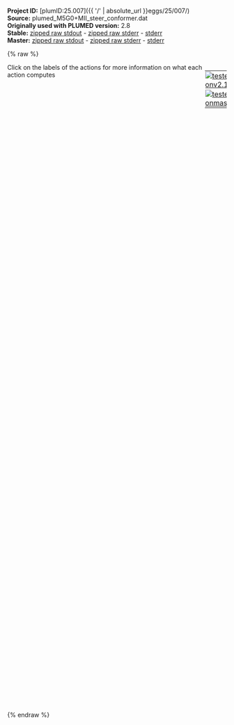 **Project ID:** [plumID:25.007]({{ '/' | absolute_url }}eggs/25/007/)  
**Source:** plumed_M5G0+MII_steer_conformer.dat  
**Originally used with PLUMED version:** 2.8  
**Stable:** [zipped raw stdout](plumed_M5G0+MII_steer_conformer.dat.plumed.stdout.txt.zip) - [zipped raw stderr](plumed_M5G0+MII_steer_conformer.dat.plumed.stderr.txt.zip) - [stderr](plumed_M5G0+MII_steer_conformer.dat.plumed.stderr)  
**Master:** [zipped raw stdout](plumed_M5G0+MII_steer_conformer.dat.plumed_master.stdout.txt.zip) - [zipped raw stderr](plumed_M5G0+MII_steer_conformer.dat.plumed_master.stderr.txt.zip) - [stderr](plumed_M5G0+MII_steer_conformer.dat.plumed_master.stderr)  

{% raw %}
<div style="width: 100%; float:left">
<div style="width: 90%; float:left" id="value_details_data/plumed_M5G0+MII_steer_conformer.dat"> Click on the labels of the actions for more information on what each action computes </div>
<div style="width: 10%; float:left"><table><tr><td style="padding:1px"><a href="plumed_M5G0+MII_steer_conformer.dat.plumed.stderr"><img src="https://img.shields.io/badge/v2.10-passing-green.svg" alt="tested onv2.10" /></a></td></tr><tr><td style="padding:1px"><a href="plumed_M5G0+MII_steer_conformer.dat.plumed_master.stderr"><img src="https://img.shields.io/badge/master-passing-green.svg" alt="tested onmaster" /></a></td></tr></table></div></div>
<pre style="width=97%;">
<span style="color:blue" class="comment">#</span>
<b name="data/plumed_M5G0+MII_steer_conformer.datphi1_2" onclick='showPath("data/plumed_M5G0+MII_steer_conformer.dat","data/plumed_M5G0+MII_steer_conformer.datphi1_2","data/plumed_M5G0+MII_steer_conformer.datphi1_2","black")'>phi1_2</b><span style="display:none;" id="data/plumed_M5G0+MII_steer_conformer.datphi1_2">The TORSION action with label <b>phi1_2</b> calculates the following quantities:<table  align="center" frame="void" width="95%" cellpadding="5%"><tr><td width="5%"><b> Quantity </b>  </td><td width="5%"><b> Type </b>  </td><td><b> Description </b> </td></tr><tr><td width="5%">phi1_2</td><td width="5%"><font color="black">scalar</font></td><td>the TORSION involving these atoms</td></tr></table></span>: <span class="plumedtooltip" style="color:green">TORSION<span class="right">Calculate a torsional angle. <a href="https://www.plumed.org/doc-master/user-doc/html/_t_o_r_s_i_o_n.html" style="color:green">More details</a><i></i></span></span> <span class="plumedtooltip">ATOMS<span class="right">the four atoms involved in the torsional angle<i></i></span></span>=16217,16215,16214,16204
<b name="data/plumed_M5G0+MII_steer_conformer.datpsi1_2" onclick='showPath("data/plumed_M5G0+MII_steer_conformer.dat","data/plumed_M5G0+MII_steer_conformer.datpsi1_2","data/plumed_M5G0+MII_steer_conformer.datpsi1_2","black")'>psi1_2</b><span style="display:none;" id="data/plumed_M5G0+MII_steer_conformer.datpsi1_2">The TORSION action with label <b>psi1_2</b> calculates the following quantities:<table  align="center" frame="void" width="95%" cellpadding="5%"><tr><td width="5%"><b> Quantity </b>  </td><td width="5%"><b> Type </b>  </td><td><b> Description </b> </td></tr><tr><td width="5%">psi1_2</td><td width="5%"><font color="black">scalar</font></td><td>the TORSION involving these atoms</td></tr></table></span>: <span class="plumedtooltip" style="color:green">TORSION<span class="right">Calculate a torsional angle. <a href="https://www.plumed.org/doc-master/user-doc/html/_t_o_r_s_i_o_n.html" style="color:green">More details</a><i></i></span></span> <span class="plumedtooltip">ATOMS<span class="right">the four atoms involved in the torsional angle<i></i></span></span>=16215,16214,16204,16200
<span style="color:blue" class="comment">#</span>
<b name="data/plumed_M5G0+MII_steer_conformer.datphi2_3" onclick='showPath("data/plumed_M5G0+MII_steer_conformer.dat","data/plumed_M5G0+MII_steer_conformer.datphi2_3","data/plumed_M5G0+MII_steer_conformer.datphi2_3","black")'>phi2_3</b><span style="display:none;" id="data/plumed_M5G0+MII_steer_conformer.datphi2_3">The TORSION action with label <b>phi2_3</b> calculates the following quantities:<table  align="center" frame="void" width="95%" cellpadding="5%"><tr><td width="5%"><b> Quantity </b>  </td><td width="5%"><b> Type </b>  </td><td><b> Description </b> </td></tr><tr><td width="5%">phi2_3</td><td width="5%"><font color="black">scalar</font></td><td>the TORSION involving these atoms</td></tr></table></span>: <span class="plumedtooltip" style="color:green">TORSION<span class="right">Calculate a torsional angle. <a href="https://www.plumed.org/doc-master/user-doc/html/_t_o_r_s_i_o_n.html" style="color:green">More details</a><i></i></span></span> <span class="plumedtooltip">ATOMS<span class="right">the four atoms involved in the torsional angle<i></i></span></span>=16251,16235,16223,16220
<b name="data/plumed_M5G0+MII_steer_conformer.datpsi2_3" onclick='showPath("data/plumed_M5G0+MII_steer_conformer.dat","data/plumed_M5G0+MII_steer_conformer.datpsi2_3","data/plumed_M5G0+MII_steer_conformer.datpsi2_3","black")'>psi2_3</b><span style="display:none;" id="data/plumed_M5G0+MII_steer_conformer.datpsi2_3">The TORSION action with label <b>psi2_3</b> calculates the following quantities:<table  align="center" frame="void" width="95%" cellpadding="5%"><tr><td width="5%"><b> Quantity </b>  </td><td width="5%"><b> Type </b>  </td><td><b> Description </b> </td></tr><tr><td width="5%">psi2_3</td><td width="5%"><font color="black">scalar</font></td><td>the TORSION involving these atoms</td></tr></table></span>: <span class="plumedtooltip" style="color:green">TORSION<span class="right">Calculate a torsional angle. <a href="https://www.plumed.org/doc-master/user-doc/html/_t_o_r_s_i_o_n.html" style="color:green">More details</a><i></i></span></span> <span class="plumedtooltip">ATOMS<span class="right">the four atoms involved in the torsional angle<i></i></span></span>=16235,16223,16220,16218
<b name="data/plumed_M5G0+MII_steer_conformer.datomega2_3" onclick='showPath("data/plumed_M5G0+MII_steer_conformer.dat","data/plumed_M5G0+MII_steer_conformer.datomega2_3","data/plumed_M5G0+MII_steer_conformer.datomega2_3","black")'>omega2_3</b><span style="display:none;" id="data/plumed_M5G0+MII_steer_conformer.datomega2_3">The TORSION action with label <b>omega2_3</b> calculates the following quantities:<table  align="center" frame="void" width="95%" cellpadding="5%"><tr><td width="5%"><b> Quantity </b>  </td><td width="5%"><b> Type </b>  </td><td><b> Description </b> </td></tr><tr><td width="5%">omega2_3</td><td width="5%"><font color="black">scalar</font></td><td>the TORSION involving these atoms</td></tr></table></span>: <span class="plumedtooltip" style="color:green">TORSION<span class="right">Calculate a torsional angle. <a href="https://www.plumed.org/doc-master/user-doc/html/_t_o_r_s_i_o_n.html" style="color:green">More details</a><i></i></span></span> <span class="plumedtooltip">ATOMS<span class="right">the four atoms involved in the torsional angle<i></i></span></span>=16223,16220,16218,16224
<span style="color:blue" class="comment">#</span>
<b name="data/plumed_M5G0+MII_steer_conformer.datphi3_4" onclick='showPath("data/plumed_M5G0+MII_steer_conformer.dat","data/plumed_M5G0+MII_steer_conformer.datphi3_4","data/plumed_M5G0+MII_steer_conformer.datphi3_4","black")'>phi3_4</b><span style="display:none;" id="data/plumed_M5G0+MII_steer_conformer.datphi3_4">The TORSION action with label <b>phi3_4</b> calculates the following quantities:<table  align="center" frame="void" width="95%" cellpadding="5%"><tr><td width="5%"><b> Quantity </b>  </td><td width="5%"><b> Type </b>  </td><td><b> Description </b> </td></tr><tr><td width="5%">phi3_4</td><td width="5%"><font color="black">scalar</font></td><td>the TORSION involving these atoms</td></tr></table></span>: <span class="plumedtooltip" style="color:green">TORSION<span class="right">Calculate a torsional angle. <a href="https://www.plumed.org/doc-master/user-doc/html/_t_o_r_s_i_o_n.html" style="color:green">More details</a><i></i></span></span> <span class="plumedtooltip">ATOMS<span class="right">the four atoms involved in the torsional angle<i></i></span></span>=16270,16255,16254,16241
<b name="data/plumed_M5G0+MII_steer_conformer.datpsi3_4" onclick='showPath("data/plumed_M5G0+MII_steer_conformer.dat","data/plumed_M5G0+MII_steer_conformer.datpsi3_4","data/plumed_M5G0+MII_steer_conformer.datpsi3_4","black")'>psi3_4</b><span style="display:none;" id="data/plumed_M5G0+MII_steer_conformer.datpsi3_4">The TORSION action with label <b>psi3_4</b> calculates the following quantities:<table  align="center" frame="void" width="95%" cellpadding="5%"><tr><td width="5%"><b> Quantity </b>  </td><td width="5%"><b> Type </b>  </td><td><b> Description </b> </td></tr><tr><td width="5%">psi3_4</td><td width="5%"><font color="black">scalar</font></td><td>the TORSION involving these atoms</td></tr></table></span>: <span class="plumedtooltip" style="color:green">TORSION<span class="right">Calculate a torsional angle. <a href="https://www.plumed.org/doc-master/user-doc/html/_t_o_r_s_i_o_n.html" style="color:green">More details</a><i></i></span></span> <span class="plumedtooltip">ATOMS<span class="right">the four atoms involved in the torsional angle<i></i></span></span>=16255,16254,16241,16237
<span style="color:blue" class="comment">#</span>
<b name="data/plumed_M5G0+MII_steer_conformer.datphi3_5" onclick='showPath("data/plumed_M5G0+MII_steer_conformer.dat","data/plumed_M5G0+MII_steer_conformer.datphi3_5","data/plumed_M5G0+MII_steer_conformer.datphi3_5","black")'>phi3_5</b><span style="display:none;" id="data/plumed_M5G0+MII_steer_conformer.datphi3_5">The TORSION action with label <b>phi3_5</b> calculates the following quantities:<table  align="center" frame="void" width="95%" cellpadding="5%"><tr><td width="5%"><b> Quantity </b>  </td><td width="5%"><b> Type </b>  </td><td><b> Description </b> </td></tr><tr><td width="5%">phi3_5</td><td width="5%"><font color="black">scalar</font></td><td>the TORSION involving these atoms</td></tr></table></span>: <span class="plumedtooltip" style="color:green">TORSION<span class="right">Calculate a torsional angle. <a href="https://www.plumed.org/doc-master/user-doc/html/_t_o_r_s_i_o_n.html" style="color:green">More details</a><i></i></span></span> <span class="plumedtooltip">ATOMS<span class="right">the four atoms involved in the torsional angle<i></i></span></span>=16292,16277,16250,16247
<b name="data/plumed_M5G0+MII_steer_conformer.datpsi3_5" onclick='showPath("data/plumed_M5G0+MII_steer_conformer.dat","data/plumed_M5G0+MII_steer_conformer.datpsi3_5","data/plumed_M5G0+MII_steer_conformer.datpsi3_5","black")'>psi3_5</b><span style="display:none;" id="data/plumed_M5G0+MII_steer_conformer.datpsi3_5">The TORSION action with label <b>psi3_5</b> calculates the following quantities:<table  align="center" frame="void" width="95%" cellpadding="5%"><tr><td width="5%"><b> Quantity </b>  </td><td width="5%"><b> Type </b>  </td><td><b> Description </b> </td></tr><tr><td width="5%">psi3_5</td><td width="5%"><font color="black">scalar</font></td><td>the TORSION involving these atoms</td></tr></table></span>: <span class="plumedtooltip" style="color:green">TORSION<span class="right">Calculate a torsional angle. <a href="https://www.plumed.org/doc-master/user-doc/html/_t_o_r_s_i_o_n.html" style="color:green">More details</a><i></i></span></span> <span class="plumedtooltip">ATOMS<span class="right">the four atoms involved in the torsional angle<i></i></span></span>=16277,16250,16247,16245
<b name="data/plumed_M5G0+MII_steer_conformer.datomega3_5" onclick='showPath("data/plumed_M5G0+MII_steer_conformer.dat","data/plumed_M5G0+MII_steer_conformer.datomega3_5","data/plumed_M5G0+MII_steer_conformer.datomega3_5","black")'>omega3_5</b><span style="display:none;" id="data/plumed_M5G0+MII_steer_conformer.datomega3_5">The TORSION action with label <b>omega3_5</b> calculates the following quantities:<table  align="center" frame="void" width="95%" cellpadding="5%"><tr><td width="5%"><b> Quantity </b>  </td><td width="5%"><b> Type </b>  </td><td><b> Description </b> </td></tr><tr><td width="5%">omega3_5</td><td width="5%"><font color="black">scalar</font></td><td>the TORSION involving these atoms</td></tr></table></span>: <span class="plumedtooltip" style="color:green">TORSION<span class="right">Calculate a torsional angle. <a href="https://www.plumed.org/doc-master/user-doc/html/_t_o_r_s_i_o_n.html" style="color:green">More details</a><i></i></span></span> <span class="plumedtooltip">ATOMS<span class="right">the four atoms involved in the torsional angle<i></i></span></span>=16250,16247,16245,16243
<span style="color:blue" class="comment">#</span>
<b name="data/plumed_M5G0+MII_steer_conformer.datphi2_6" onclick='showPath("data/plumed_M5G0+MII_steer_conformer.dat","data/plumed_M5G0+MII_steer_conformer.datphi2_6","data/plumed_M5G0+MII_steer_conformer.datphi2_6","black")'>phi2_6</b><span style="display:none;" id="data/plumed_M5G0+MII_steer_conformer.datphi2_6">The TORSION action with label <b>phi2_6</b> calculates the following quantities:<table  align="center" frame="void" width="95%" cellpadding="5%"><tr><td width="5%"><b> Quantity </b>  </td><td width="5%"><b> Type </b>  </td><td><b> Description </b> </td></tr><tr><td width="5%">phi2_6</td><td width="5%"><font color="black">scalar</font></td><td>the TORSION involving these atoms</td></tr></table></span>: <span class="plumedtooltip" style="color:green">TORSION<span class="right">Calculate a torsional angle. <a href="https://www.plumed.org/doc-master/user-doc/html/_t_o_r_s_i_o_n.html" style="color:green">More details</a><i></i></span></span> <span class="plumedtooltip">ATOMS<span class="right">the four atoms involved in the torsional angle<i></i></span></span>=16314,16299,16234,16228
<b name="data/plumed_M5G0+MII_steer_conformer.datpsi2_6" onclick='showPath("data/plumed_M5G0+MII_steer_conformer.dat","data/plumed_M5G0+MII_steer_conformer.datpsi2_6","data/plumed_M5G0+MII_steer_conformer.datpsi2_6","black")'>psi2_6</b><span style="display:none;" id="data/plumed_M5G0+MII_steer_conformer.datpsi2_6">The TORSION action with label <b>psi2_6</b> calculates the following quantities:<table  align="center" frame="void" width="95%" cellpadding="5%"><tr><td width="5%"><b> Quantity </b>  </td><td width="5%"><b> Type </b>  </td><td><b> Description </b> </td></tr><tr><td width="5%">psi2_6</td><td width="5%"><font color="black">scalar</font></td><td>the TORSION involving these atoms</td></tr></table></span>: <span class="plumedtooltip" style="color:green">TORSION<span class="right">Calculate a torsional angle. <a href="https://www.plumed.org/doc-master/user-doc/html/_t_o_r_s_i_o_n.html" style="color:green">More details</a><i></i></span></span> <span class="plumedtooltip">ATOMS<span class="right">the four atoms involved in the torsional angle<i></i></span></span>=16299,16234,16228,16230
<span style="color:blue" class="comment">#</span>
<b name="data/plumed_M5G0+MII_steer_conformer.datphi6_7" onclick='showPath("data/plumed_M5G0+MII_steer_conformer.dat","data/plumed_M5G0+MII_steer_conformer.datphi6_7","data/plumed_M5G0+MII_steer_conformer.datphi6_7","black")'>phi6_7</b><span style="display:none;" id="data/plumed_M5G0+MII_steer_conformer.datphi6_7">The TORSION action with label <b>phi6_7</b> calculates the following quantities:<table  align="center" frame="void" width="95%" cellpadding="5%"><tr><td width="5%"><b> Quantity </b>  </td><td width="5%"><b> Type </b>  </td><td><b> Description </b> </td></tr><tr><td width="5%">phi6_7</td><td width="5%"><font color="black">scalar</font></td><td>the TORSION involving these atoms</td></tr></table></span>: <span class="plumedtooltip" style="color:green">TORSION<span class="right">Calculate a torsional angle. <a href="https://www.plumed.org/doc-master/user-doc/html/_t_o_r_s_i_o_n.html" style="color:green">More details</a><i></i></span></span> <span class="plumedtooltip">ATOMS<span class="right">the four atoms involved in the torsional angle<i></i></span></span>=16322,16320,16319,16301
<b name="data/plumed_M5G0+MII_steer_conformer.datpsi6_7" onclick='showPath("data/plumed_M5G0+MII_steer_conformer.dat","data/plumed_M5G0+MII_steer_conformer.datpsi6_7","data/plumed_M5G0+MII_steer_conformer.datpsi6_7","black")'>psi6_7</b><span style="display:none;" id="data/plumed_M5G0+MII_steer_conformer.datpsi6_7">The TORSION action with label <b>psi6_7</b> calculates the following quantities:<table  align="center" frame="void" width="95%" cellpadding="5%"><tr><td width="5%"><b> Quantity </b>  </td><td width="5%"><b> Type </b>  </td><td><b> Description </b> </td></tr><tr><td width="5%">psi6_7</td><td width="5%"><font color="black">scalar</font></td><td>the TORSION involving these atoms</td></tr></table></span>: <span class="plumedtooltip" style="color:green">TORSION<span class="right">Calculate a torsional angle. <a href="https://www.plumed.org/doc-master/user-doc/html/_t_o_r_s_i_o_n.html" style="color:green">More details</a><i></i></span></span> <span class="plumedtooltip">ATOMS<span class="right">the four atoms involved in the torsional angle<i></i></span></span>=16320,16319,16301,16299
<span style="color:blue" class="comment">#</span>
<b name="data/plumed_M5G0+MII_steer_conformer.datpuck1" onclick='showPath("data/plumed_M5G0+MII_steer_conformer.dat","data/plumed_M5G0+MII_steer_conformer.datpuck1","data/plumed_M5G0+MII_steer_conformer.datpuck1","black")'>puck1</b><span style="display:none;" id="data/plumed_M5G0+MII_steer_conformer.datpuck1">The PUCKERING action with label <b>puck1</b> calculates the following quantities:<table  align="center" frame="void" width="95%" cellpadding="5%"><tr><td width="5%"><b> Quantity </b>  </td><td width="5%"><b> Type </b>  </td><td><b> Description </b> </td></tr><tr><td width="5%">puck1.qx</td><td width="5%"><font color="black">scalar</font></td><td>Cartesian component x (6 membered rings)</td></tr><tr><td width="5%">puck1.qy</td><td width="5%"><font color="black">scalar</font></td><td>Cartesian component y (6 membered rings)</td></tr><tr><td width="5%">puck1.qz</td><td width="5%"><font color="black">scalar</font></td><td>Cartesian component z (6 membered rings)</td></tr><tr><td width="5%">puck1.phi</td><td width="5%"><font color="black">scalar</font></td><td>Pseudorotation phase (6 membered rings)</td></tr><tr><td width="5%">puck1.theta</td><td width="5%"><font color="black">scalar</font></td><td>Theta angle (6 membered rings)</td></tr><tr><td width="5%">puck1.amplitude</td><td width="5%"><font color="black">scalar</font></td><td>Pseudorotation amplitude (6 membered rings)</td></tr></table></span>: <span class="plumedtooltip" style="color:green">PUCKERING<span class="right"> Calculate sugar pseudorotation coordinates. <a href="https://www.plumed.org/doc-master/user-doc/html/_p_u_c_k_e_r_i_n_g.html" style="color:green">More details</a><i></i></span></span> <span class="plumedtooltip">ATOMS<span class="right">the five or six atoms of the sugar ring in the proper order<i></i></span></span>=16213,16188,16190,16200,16204,16206
<b name="data/plumed_M5G0+MII_steer_conformer.datpuck2" onclick='showPath("data/plumed_M5G0+MII_steer_conformer.dat","data/plumed_M5G0+MII_steer_conformer.datpuck2","data/plumed_M5G0+MII_steer_conformer.datpuck2","black")'>puck2</b><span style="display:none;" id="data/plumed_M5G0+MII_steer_conformer.datpuck2">The PUCKERING action with label <b>puck2</b> calculates the following quantities:<table  align="center" frame="void" width="95%" cellpadding="5%"><tr><td width="5%"><b> Quantity </b>  </td><td width="5%"><b> Type </b>  </td><td><b> Description </b> </td></tr><tr><td width="5%">puck2.qx</td><td width="5%"><font color="black">scalar</font></td><td>Cartesian component x (6 membered rings)</td></tr><tr><td width="5%">puck2.qy</td><td width="5%"><font color="black">scalar</font></td><td>Cartesian component y (6 membered rings)</td></tr><tr><td width="5%">puck2.qz</td><td width="5%"><font color="black">scalar</font></td><td>Cartesian component z (6 membered rings)</td></tr><tr><td width="5%">puck2.phi</td><td width="5%"><font color="black">scalar</font></td><td>Pseudorotation phase (6 membered rings)</td></tr><tr><td width="5%">puck2.theta</td><td width="5%"><font color="black">scalar</font></td><td>Theta angle (6 membered rings)</td></tr><tr><td width="5%">puck2.amplitude</td><td width="5%"><font color="black">scalar</font></td><td>Pseudorotation amplitude (6 membered rings)</td></tr></table></span>: <span class="plumedtooltip" style="color:green">PUCKERING<span class="right"> Calculate sugar pseudorotation coordinates. <a href="https://www.plumed.org/doc-master/user-doc/html/_p_u_c_k_e_r_i_n_g.html" style="color:green">More details</a><i></i></span></span> <span class="plumedtooltip">ATOMS<span class="right">the five or six atoms of the sugar ring in the proper order<i></i></span></span>=16217,16215,16230,16228,16224,16218
<b name="data/plumed_M5G0+MII_steer_conformer.datpuck3" onclick='showPath("data/plumed_M5G0+MII_steer_conformer.dat","data/plumed_M5G0+MII_steer_conformer.datpuck3","data/plumed_M5G0+MII_steer_conformer.datpuck3","black")'>puck3</b><span style="display:none;" id="data/plumed_M5G0+MII_steer_conformer.datpuck3">The PUCKERING action with label <b>puck3</b> calculates the following quantities:<table  align="center" frame="void" width="95%" cellpadding="5%"><tr><td width="5%"><b> Quantity </b>  </td><td width="5%"><b> Type </b>  </td><td><b> Description </b> </td></tr><tr><td width="5%">puck3.qx</td><td width="5%"><font color="black">scalar</font></td><td>Cartesian component x (6 membered rings)</td></tr><tr><td width="5%">puck3.qy</td><td width="5%"><font color="black">scalar</font></td><td>Cartesian component y (6 membered rings)</td></tr><tr><td width="5%">puck3.qz</td><td width="5%"><font color="black">scalar</font></td><td>Cartesian component z (6 membered rings)</td></tr><tr><td width="5%">puck3.phi</td><td width="5%"><font color="black">scalar</font></td><td>Pseudorotation phase (6 membered rings)</td></tr><tr><td width="5%">puck3.theta</td><td width="5%"><font color="black">scalar</font></td><td>Theta angle (6 membered rings)</td></tr><tr><td width="5%">puck3.amplitude</td><td width="5%"><font color="black">scalar</font></td><td>Pseudorotation amplitude (6 membered rings)</td></tr></table></span>: <span class="plumedtooltip" style="color:green">PUCKERING<span class="right"> Calculate sugar pseudorotation coordinates. <a href="https://www.plumed.org/doc-master/user-doc/html/_p_u_c_k_e_r_i_n_g.html" style="color:green">More details</a><i></i></span></span> <span class="plumedtooltip">ATOMS<span class="right">the five or six atoms of the sugar ring in the proper order<i></i></span></span>=16251,16235,16237,16241,16243,16245
<b name="data/plumed_M5G0+MII_steer_conformer.datpuck4" onclick='showPath("data/plumed_M5G0+MII_steer_conformer.dat","data/plumed_M5G0+MII_steer_conformer.datpuck4","data/plumed_M5G0+MII_steer_conformer.datpuck4","black")'>puck4</b><span style="display:none;" id="data/plumed_M5G0+MII_steer_conformer.datpuck4">The PUCKERING action with label <b>puck4</b> calculates the following quantities:<table  align="center" frame="void" width="95%" cellpadding="5%"><tr><td width="5%"><b> Quantity </b>  </td><td width="5%"><b> Type </b>  </td><td><b> Description </b> </td></tr><tr><td width="5%">puck4.qx</td><td width="5%"><font color="black">scalar</font></td><td>Cartesian component x (6 membered rings)</td></tr><tr><td width="5%">puck4.qy</td><td width="5%"><font color="black">scalar</font></td><td>Cartesian component y (6 membered rings)</td></tr><tr><td width="5%">puck4.qz</td><td width="5%"><font color="black">scalar</font></td><td>Cartesian component z (6 membered rings)</td></tr><tr><td width="5%">puck4.phi</td><td width="5%"><font color="black">scalar</font></td><td>Pseudorotation phase (6 membered rings)</td></tr><tr><td width="5%">puck4.theta</td><td width="5%"><font color="black">scalar</font></td><td>Theta angle (6 membered rings)</td></tr><tr><td width="5%">puck4.amplitude</td><td width="5%"><font color="black">scalar</font></td><td>Pseudorotation amplitude (6 membered rings)</td></tr></table></span>: <span class="plumedtooltip" style="color:green">PUCKERING<span class="right"> Calculate sugar pseudorotation coordinates. <a href="https://www.plumed.org/doc-master/user-doc/html/_p_u_c_k_e_r_i_n_g.html" style="color:green">More details</a><i></i></span></span> <span class="plumedtooltip">ATOMS<span class="right">the five or six atoms of the sugar ring in the proper order<i></i></span></span>=16270,16255,16257,16259,16261,16263
<b name="data/plumed_M5G0+MII_steer_conformer.datpuck5" onclick='showPath("data/plumed_M5G0+MII_steer_conformer.dat","data/plumed_M5G0+MII_steer_conformer.datpuck5","data/plumed_M5G0+MII_steer_conformer.datpuck5","black")'>puck5</b><span style="display:none;" id="data/plumed_M5G0+MII_steer_conformer.datpuck5">The PUCKERING action with label <b>puck5</b> calculates the following quantities:<table  align="center" frame="void" width="95%" cellpadding="5%"><tr><td width="5%"><b> Quantity </b>  </td><td width="5%"><b> Type </b>  </td><td><b> Description </b> </td></tr><tr><td width="5%">puck5.qx</td><td width="5%"><font color="black">scalar</font></td><td>Cartesian component x (6 membered rings)</td></tr><tr><td width="5%">puck5.qy</td><td width="5%"><font color="black">scalar</font></td><td>Cartesian component y (6 membered rings)</td></tr><tr><td width="5%">puck5.qz</td><td width="5%"><font color="black">scalar</font></td><td>Cartesian component z (6 membered rings)</td></tr><tr><td width="5%">puck5.phi</td><td width="5%"><font color="black">scalar</font></td><td>Pseudorotation phase (6 membered rings)</td></tr><tr><td width="5%">puck5.theta</td><td width="5%"><font color="black">scalar</font></td><td>Theta angle (6 membered rings)</td></tr><tr><td width="5%">puck5.amplitude</td><td width="5%"><font color="black">scalar</font></td><td>Pseudorotation amplitude (6 membered rings)</td></tr></table></span>: <span class="plumedtooltip" style="color:green">PUCKERING<span class="right"> Calculate sugar pseudorotation coordinates. <a href="https://www.plumed.org/doc-master/user-doc/html/_p_u_c_k_e_r_i_n_g.html" style="color:green">More details</a><i></i></span></span> <span class="plumedtooltip">ATOMS<span class="right">the five or six atoms of the sugar ring in the proper order<i></i></span></span>=16292,16277,16279,16281,16283,16285
<b name="data/plumed_M5G0+MII_steer_conformer.datpuck6" onclick='showPath("data/plumed_M5G0+MII_steer_conformer.dat","data/plumed_M5G0+MII_steer_conformer.datpuck6","data/plumed_M5G0+MII_steer_conformer.datpuck6","black")'>puck6</b><span style="display:none;" id="data/plumed_M5G0+MII_steer_conformer.datpuck6">The PUCKERING action with label <b>puck6</b> calculates the following quantities:<table  align="center" frame="void" width="95%" cellpadding="5%"><tr><td width="5%"><b> Quantity </b>  </td><td width="5%"><b> Type </b>  </td><td><b> Description </b> </td></tr><tr><td width="5%">puck6.qx</td><td width="5%"><font color="black">scalar</font></td><td>Cartesian component x (6 membered rings)</td></tr><tr><td width="5%">puck6.qy</td><td width="5%"><font color="black">scalar</font></td><td>Cartesian component y (6 membered rings)</td></tr><tr><td width="5%">puck6.qz</td><td width="5%"><font color="black">scalar</font></td><td>Cartesian component z (6 membered rings)</td></tr><tr><td width="5%">puck6.phi</td><td width="5%"><font color="black">scalar</font></td><td>Pseudorotation phase (6 membered rings)</td></tr><tr><td width="5%">puck6.theta</td><td width="5%"><font color="black">scalar</font></td><td>Theta angle (6 membered rings)</td></tr><tr><td width="5%">puck6.amplitude</td><td width="5%"><font color="black">scalar</font></td><td>Pseudorotation amplitude (6 membered rings)</td></tr></table></span>: <span class="plumedtooltip" style="color:green">PUCKERING<span class="right"> Calculate sugar pseudorotation coordinates. <a href="https://www.plumed.org/doc-master/user-doc/html/_p_u_c_k_e_r_i_n_g.html" style="color:green">More details</a><i></i></span></span> <span class="plumedtooltip">ATOMS<span class="right">the five or six atoms of the sugar ring in the proper order<i></i></span></span>=16314,16299,16301,16303,16305,16307
<b name="data/plumed_M5G0+MII_steer_conformer.datpuck7" onclick='showPath("data/plumed_M5G0+MII_steer_conformer.dat","data/plumed_M5G0+MII_steer_conformer.datpuck7","data/plumed_M5G0+MII_steer_conformer.datpuck7","black")'>puck7</b><span style="display:none;" id="data/plumed_M5G0+MII_steer_conformer.datpuck7">The PUCKERING action with label <b>puck7</b> calculates the following quantities:<table  align="center" frame="void" width="95%" cellpadding="5%"><tr><td width="5%"><b> Quantity </b>  </td><td width="5%"><b> Type </b>  </td><td><b> Description </b> </td></tr><tr><td width="5%">puck7.qx</td><td width="5%"><font color="black">scalar</font></td><td>Cartesian component x (6 membered rings)</td></tr><tr><td width="5%">puck7.qy</td><td width="5%"><font color="black">scalar</font></td><td>Cartesian component y (6 membered rings)</td></tr><tr><td width="5%">puck7.qz</td><td width="5%"><font color="black">scalar</font></td><td>Cartesian component z (6 membered rings)</td></tr><tr><td width="5%">puck7.phi</td><td width="5%"><font color="black">scalar</font></td><td>Pseudorotation phase (6 membered rings)</td></tr><tr><td width="5%">puck7.theta</td><td width="5%"><font color="black">scalar</font></td><td>Theta angle (6 membered rings)</td></tr><tr><td width="5%">puck7.amplitude</td><td width="5%"><font color="black">scalar</font></td><td>Pseudorotation amplitude (6 membered rings)</td></tr></table></span>: <span class="plumedtooltip" style="color:green">PUCKERING<span class="right"> Calculate sugar pseudorotation coordinates. <a href="https://www.plumed.org/doc-master/user-doc/html/_p_u_c_k_e_r_i_n_g.html" style="color:green">More details</a><i></i></span></span> <span class="plumedtooltip">ATOMS<span class="right">the five or six atoms of the sugar ring in the proper order<i></i></span></span>=16322,16320,16338,16334,16330,16323
<span style="color:blue" class="comment">#</span>
<span class="plumedtooltip" style="color:green">PRINT<span class="right">Print quantities to a file. <a href="https://www.plumed.org/doc-master/user-doc/html/_p_r_i_n_t.html" style="color:green">More details</a><i></i></span></span> <span class="plumedtooltip">ARG<span class="right">the labels of the values that you would like to print to the file<i></i></span></span>=<b name="data/plumed_M5G0+MII_steer_conformer.datphi1_2">phi1_2</b>,<b name="data/plumed_M5G0+MII_steer_conformer.datpsi1_2">psi1_2</b>,<b name="data/plumed_M5G0+MII_steer_conformer.datphi2_3">phi2_3</b>,<b name="data/plumed_M5G0+MII_steer_conformer.datpsi2_3">psi2_3</b>,<b name="data/plumed_M5G0+MII_steer_conformer.datomega2_3">omega2_3</b>,<b name="data/plumed_M5G0+MII_steer_conformer.datphi3_4">phi3_4</b>,<b name="data/plumed_M5G0+MII_steer_conformer.datpsi3_4">psi3_4</b>,<b name="data/plumed_M5G0+MII_steer_conformer.datphi3_5">phi3_5</b>,<b name="data/plumed_M5G0+MII_steer_conformer.datpsi3_5">psi3_5</b>,<b name="data/plumed_M5G0+MII_steer_conformer.datomega3_5">omega3_5</b>,<b name="data/plumed_M5G0+MII_steer_conformer.datphi2_6">phi2_6</b>,<b name="data/plumed_M5G0+MII_steer_conformer.datpsi2_6">psi2_6</b>,<b name="data/plumed_M5G0+MII_steer_conformer.datphi6_7">phi6_7</b>,<b name="data/plumed_M5G0+MII_steer_conformer.datpsi6_7">psi6_7</b> <span class="plumedtooltip">STRIDE<span class="right"> the frequency with which the quantities of interest should be output<i></i></span></span>=5000 <span class="plumedtooltip">FILE<span class="right">the name of the file on which to output these quantities<i></i></span></span>=COLVAR
<span style="color:blue" class="comment">#</span>
<span style="display:none;" id="data/plumed_M5G0+MII_steer_conformer.dat">The PRINT action with label <b></b> calculates something</span><span class="plumedtooltip" style="color:green">PRINT<span class="right">Print quantities to a file. <a href="https://www.plumed.org/doc-master/user-doc/html/_p_r_i_n_t.html" style="color:green">More details</a><i></i></span></span> <span class="plumedtooltip">ARG<span class="right">the labels of the values that you would like to print to the file<i></i></span></span>=<b name="data/plumed_M5G0+MII_steer_conformer.datpuck1">puck1.theta</b>,<b name="data/plumed_M5G0+MII_steer_conformer.datpuck2">puck2.theta</b>,<b name="data/plumed_M5G0+MII_steer_conformer.datpuck3">puck3.theta</b>,<b name="data/plumed_M5G0+MII_steer_conformer.datpuck4">puck4.theta</b>,<b name="data/plumed_M5G0+MII_steer_conformer.datpuck5">puck5.theta</b>,<b name="data/plumed_M5G0+MII_steer_conformer.datpuck6">puck6.theta</b>,<b name="data/plumed_M5G0+MII_steer_conformer.datpuck7">puck7.theta</b>,<b name="data/plumed_M5G0+MII_steer_conformer.datpuck1">puck1.phi</b>,<b name="data/plumed_M5G0+MII_steer_conformer.datpuck2">puck2.phi</b>,<b name="data/plumed_M5G0+MII_steer_conformer.datpuck3">puck3.phi</b>,<b name="data/plumed_M5G0+MII_steer_conformer.datpuck4">puck4.phi</b>,<b name="data/plumed_M5G0+MII_steer_conformer.datpuck5">puck5.phi</b>,<b name="data/plumed_M5G0+MII_steer_conformer.datpuck6">puck6.phi</b>,<b name="data/plumed_M5G0+MII_steer_conformer.datpuck7">puck7.phi</b> <span class="plumedtooltip">STRIDE<span class="right"> the frequency with which the quantities of interest should be output<i></i></span></span>=5000 <span class="plumedtooltip">FILE<span class="right">the name of the file on which to output these quantities<i></i></span></span>=COLVAR_theta
<span style="color:blue" class="comment">#</span>
<span style="color:blue" class="comment"># Distances</span>
<span style="color:blue" class="comment">#Tyr269-Glycan H of OH at C2</span>
<b name="data/plumed_M5G0+MII_steer_conformer.datTyr269-HOC2" onclick='showPath("data/plumed_M5G0+MII_steer_conformer.dat","data/plumed_M5G0+MII_steer_conformer.datTyr269-HOC2","data/plumed_M5G0+MII_steer_conformer.datTyr269-HOC2","black")'>Tyr269-HOC2</b><span style="display:none;" id="data/plumed_M5G0+MII_steer_conformer.datTyr269-HOC2">The DISTANCE action with label <b>Tyr269-HOC2</b> calculates the following quantities:<table  align="center" frame="void" width="95%" cellpadding="5%"><tr><td width="5%"><b> Quantity </b>  </td><td width="5%"><b> Type </b>  </td><td><b> Description </b> </td></tr><tr><td width="5%">Tyr269-HOC2</td><td width="5%"><font color="black">scalar</font></td><td>the DISTANCE between this pair of atoms</td></tr></table></span>: <span class="plumedtooltip" style="color:green">DISTANCE<span class="right">Calculate the distance between a pair of atoms. <a href="https://www.plumed.org/doc-master/user-doc/html/_d_i_s_t_a_n_c_e.html" style="color:green">More details</a><i></i></span></span> <span class="plumedtooltip">ATOMS<span class="right">the pair of atom that we are calculating the distance between<i></i></span></span>=3939,16297
<span style="color:blue" class="comment">##</span>
<span style="color:blue" class="comment">#Asp92-Glycan H of OH at C2 and C3</span>
<b name="data/plumed_M5G0+MII_steer_conformer.datAsp92O1-HOC3" onclick='showPath("data/plumed_M5G0+MII_steer_conformer.dat","data/plumed_M5G0+MII_steer_conformer.datAsp92O1-HOC3","data/plumed_M5G0+MII_steer_conformer.datAsp92O1-HOC3","black")'>Asp92O1-HOC3</b><span style="display:none;" id="data/plumed_M5G0+MII_steer_conformer.datAsp92O1-HOC3">The DISTANCE action with label <b>Asp92O1-HOC3</b> calculates the following quantities:<table  align="center" frame="void" width="95%" cellpadding="5%"><tr><td width="5%"><b> Quantity </b>  </td><td width="5%"><b> Type </b>  </td><td><b> Description </b> </td></tr><tr><td width="5%">Asp92O1-HOC3</td><td width="5%"><font color="black">scalar</font></td><td>the DISTANCE between this pair of atoms</td></tr></table></span>: <span class="plumedtooltip" style="color:green">DISTANCE<span class="right">Calculate the distance between a pair of atoms. <a href="https://www.plumed.org/doc-master/user-doc/html/_d_i_s_t_a_n_c_e.html" style="color:green">More details</a><i></i></span></span> <span class="plumedtooltip">ATOMS<span class="right">the pair of atom that we are calculating the distance between<i></i></span></span>=1006,16296
<b name="data/plumed_M5G0+MII_steer_conformer.datAsp92O2-HOC2" onclick='showPath("data/plumed_M5G0+MII_steer_conformer.dat","data/plumed_M5G0+MII_steer_conformer.datAsp92O2-HOC2","data/plumed_M5G0+MII_steer_conformer.datAsp92O2-HOC2","black")'>Asp92O2-HOC2</b><span style="display:none;" id="data/plumed_M5G0+MII_steer_conformer.datAsp92O2-HOC2">The DISTANCE action with label <b>Asp92O2-HOC2</b> calculates the following quantities:<table  align="center" frame="void" width="95%" cellpadding="5%"><tr><td width="5%"><b> Quantity </b>  </td><td width="5%"><b> Type </b>  </td><td><b> Description </b> </td></tr><tr><td width="5%">Asp92O2-HOC2</td><td width="5%"><font color="black">scalar</font></td><td>the DISTANCE between this pair of atoms</td></tr></table></span>: <span class="plumedtooltip" style="color:green">DISTANCE<span class="right">Calculate the distance between a pair of atoms. <a href="https://www.plumed.org/doc-master/user-doc/html/_d_i_s_t_a_n_c_e.html" style="color:green">More details</a><i></i></span></span> <span class="plumedtooltip">ATOMS<span class="right">the pair of atom that we are calculating the distance between<i></i></span></span>=1007,16298
<span style="color:blue" class="comment">##</span>
<span style="color:blue" class="comment">#His471-Glycan O of OH at C3</span>
<b name="data/plumed_M5G0+MII_steer_conformer.datHis471-OC3" onclick='showPath("data/plumed_M5G0+MII_steer_conformer.dat","data/plumed_M5G0+MII_steer_conformer.datHis471-OC3","data/plumed_M5G0+MII_steer_conformer.datHis471-OC3","black")'>His471-OC3</b><span style="display:none;" id="data/plumed_M5G0+MII_steer_conformer.datHis471-OC3">The DISTANCE action with label <b>His471-OC3</b> calculates the following quantities:<table  align="center" frame="void" width="95%" cellpadding="5%"><tr><td width="5%"><b> Quantity </b>  </td><td width="5%"><b> Type </b>  </td><td><b> Description </b> </td></tr><tr><td width="5%">His471-OC3</td><td width="5%"><font color="black">scalar</font></td><td>the DISTANCE between this pair of atoms</td></tr></table></span>: <span class="plumedtooltip" style="color:green">DISTANCE<span class="right">Calculate the distance between a pair of atoms. <a href="https://www.plumed.org/doc-master/user-doc/html/_d_i_s_t_a_n_c_e.html" style="color:green">More details</a><i></i></span></span> <span class="plumedtooltip">ATOMS<span class="right">the pair of atom that we are calculating the distance between<i></i></span></span>=7215,16295
<span style="color:blue" class="comment">##</span>
<span style="color:blue" class="comment">#Asp472-Glycan H of OH at C3 and C4</span>
<b name="data/plumed_M5G0+MII_steer_conformer.datAsp472-HOC4" onclick='showPath("data/plumed_M5G0+MII_steer_conformer.dat","data/plumed_M5G0+MII_steer_conformer.datAsp472-HOC4","data/plumed_M5G0+MII_steer_conformer.datAsp472-HOC4","black")'>Asp472-HOC4</b><span style="display:none;" id="data/plumed_M5G0+MII_steer_conformer.datAsp472-HOC4">The DISTANCE action with label <b>Asp472-HOC4</b> calculates the following quantities:<table  align="center" frame="void" width="95%" cellpadding="5%"><tr><td width="5%"><b> Quantity </b>  </td><td width="5%"><b> Type </b>  </td><td><b> Description </b> </td></tr><tr><td width="5%">Asp472-HOC4</td><td width="5%"><font color="black">scalar</font></td><td>the DISTANCE between this pair of atoms</td></tr></table></span>: <span class="plumedtooltip" style="color:green">DISTANCE<span class="right">Calculate the distance between a pair of atoms. <a href="https://www.plumed.org/doc-master/user-doc/html/_d_i_s_t_a_n_c_e.html" style="color:green">More details</a><i></i></span></span> <span class="plumedtooltip">ATOMS<span class="right">the pair of atom that we are calculating the distance between<i></i></span></span>=7228,16294
<span style="color:blue" class="comment">#</span>
<b name="data/plumed_M5G0+MII_steer_conformer.datAsp472-HOC3" onclick='showPath("data/plumed_M5G0+MII_steer_conformer.dat","data/plumed_M5G0+MII_steer_conformer.datAsp472-HOC3","data/plumed_M5G0+MII_steer_conformer.datAsp472-HOC3","black")'>Asp472-HOC3</b><span style="display:none;" id="data/plumed_M5G0+MII_steer_conformer.datAsp472-HOC3">The DISTANCE action with label <b>Asp472-HOC3</b> calculates the following quantities:<table  align="center" frame="void" width="95%" cellpadding="5%"><tr><td width="5%"><b> Quantity </b>  </td><td width="5%"><b> Type </b>  </td><td><b> Description </b> </td></tr><tr><td width="5%">Asp472-HOC3</td><td width="5%"><font color="black">scalar</font></td><td>the DISTANCE between this pair of atoms</td></tr></table></span>: <span class="plumedtooltip" style="color:green">DISTANCE<span class="right">Calculate the distance between a pair of atoms. <a href="https://www.plumed.org/doc-master/user-doc/html/_d_i_s_t_a_n_c_e.html" style="color:green">More details</a><i></i></span></span> <span class="plumedtooltip">ATOMS<span class="right">the pair of atom that we are calculating the distance between<i></i></span></span>=7229,16296
<span style="color:blue" class="comment">#</span>
<span style="color:blue" class="comment">#Tyr727-Glycan O of OH at C4</span>
<b name="data/plumed_M5G0+MII_steer_conformer.datTyr727-OC4" onclick='showPath("data/plumed_M5G0+MII_steer_conformer.dat","data/plumed_M5G0+MII_steer_conformer.datTyr727-OC4","data/plumed_M5G0+MII_steer_conformer.datTyr727-OC4","black")'>Tyr727-OC4</b><span style="display:none;" id="data/plumed_M5G0+MII_steer_conformer.datTyr727-OC4">The DISTANCE action with label <b>Tyr727-OC4</b> calculates the following quantities:<table  align="center" frame="void" width="95%" cellpadding="5%"><tr><td width="5%"><b> Quantity </b>  </td><td width="5%"><b> Type </b>  </td><td><b> Description </b> </td></tr><tr><td width="5%">Tyr727-OC4</td><td width="5%"><font color="black">scalar</font></td><td>the DISTANCE between this pair of atoms</td></tr></table></span>: <span class="plumedtooltip" style="color:green">DISTANCE<span class="right">Calculate the distance between a pair of atoms. <a href="https://www.plumed.org/doc-master/user-doc/html/_d_i_s_t_a_n_c_e.html" style="color:green">More details</a><i></i></span></span> <span class="plumedtooltip">ATOMS<span class="right">the pair of atom that we are calculating the distance between<i></i></span></span>=11250,16293
<span style="color:blue" class="comment">#</span>
<span style="color:blue" class="comment">#Arg876-Glycan H of OH at C6</span>
<b name="data/plumed_M5G0+MII_steer_conformer.datArg876-HOC6" onclick='showPath("data/plumed_M5G0+MII_steer_conformer.dat","data/plumed_M5G0+MII_steer_conformer.datArg876-HOC6","data/plumed_M5G0+MII_steer_conformer.datArg876-HOC6","black")'>Arg876-HOC6</b><span style="display:none;" id="data/plumed_M5G0+MII_steer_conformer.datArg876-HOC6">The DISTANCE action with label <b>Arg876-HOC6</b> calculates the following quantities:<table  align="center" frame="void" width="95%" cellpadding="5%"><tr><td width="5%"><b> Quantity </b>  </td><td width="5%"><b> Type </b>  </td><td><b> Description </b> </td></tr><tr><td width="5%">Arg876-HOC6</td><td width="5%"><font color="black">scalar</font></td><td>the DISTANCE between this pair of atoms</td></tr></table></span>: <span class="plumedtooltip" style="color:green">DISTANCE<span class="right">Calculate the distance between a pair of atoms. <a href="https://www.plumed.org/doc-master/user-doc/html/_d_i_s_t_a_n_c_e.html" style="color:green">More details</a><i></i></span></span> <span class="plumedtooltip">ATOMS<span class="right">the pair of atom that we are calculating the distance between<i></i></span></span>=13561,16291
<span style="color:blue" class="comment">#</span>
<span style="color:blue" class="comment">#Arg228-Glycan O5</span>
<b name="data/plumed_M5G0+MII_steer_conformer.datArg228H1-O5" onclick='showPath("data/plumed_M5G0+MII_steer_conformer.dat","data/plumed_M5G0+MII_steer_conformer.datArg228H1-O5","data/plumed_M5G0+MII_steer_conformer.datArg228H1-O5","black")'>Arg228H1-O5</b><span style="display:none;" id="data/plumed_M5G0+MII_steer_conformer.datArg228H1-O5">The DISTANCE action with label <b>Arg228H1-O5</b> calculates the following quantities:<table  align="center" frame="void" width="95%" cellpadding="5%"><tr><td width="5%"><b> Quantity </b>  </td><td width="5%"><b> Type </b>  </td><td><b> Description </b> </td></tr><tr><td width="5%">Arg228H1-O5</td><td width="5%"><font color="black">scalar</font></td><td>the DISTANCE between this pair of atoms</td></tr></table></span>: <span class="plumedtooltip" style="color:green">DISTANCE<span class="right">Calculate the distance between a pair of atoms. <a href="https://www.plumed.org/doc-master/user-doc/html/_d_i_s_t_a_n_c_e.html" style="color:green">More details</a><i></i></span></span> <span class="plumedtooltip">ATOMS<span class="right">the pair of atom that we are calculating the distance between<i></i></span></span>=3237,16292
<b name="data/plumed_M5G0+MII_steer_conformer.datArg228H2-O5" onclick='showPath("data/plumed_M5G0+MII_steer_conformer.dat","data/plumed_M5G0+MII_steer_conformer.datArg228H2-O5","data/plumed_M5G0+MII_steer_conformer.datArg228H2-O5","black")'>Arg228H2-O5</b><span style="display:none;" id="data/plumed_M5G0+MII_steer_conformer.datArg228H2-O5">The DISTANCE action with label <b>Arg228H2-O5</b> calculates the following quantities:<table  align="center" frame="void" width="95%" cellpadding="5%"><tr><td width="5%"><b> Quantity </b>  </td><td width="5%"><b> Type </b>  </td><td><b> Description </b> </td></tr><tr><td width="5%">Arg228H2-O5</td><td width="5%"><font color="black">scalar</font></td><td>the DISTANCE between this pair of atoms</td></tr></table></span>: <span class="plumedtooltip" style="color:green">DISTANCE<span class="right">Calculate the distance between a pair of atoms. <a href="https://www.plumed.org/doc-master/user-doc/html/_d_i_s_t_a_n_c_e.html" style="color:green">More details</a><i></i></span></span> <span class="plumedtooltip">ATOMS<span class="right">the pair of atom that we are calculating the distance between<i></i></span></span>=3238,16292
<span style="color:blue" class="comment">#</span>
<span style="color:blue" class="comment">#Asp341-Glycan O linkage</span>
<b name="data/plumed_M5G0+MII_steer_conformer.datAsp341-O" onclick='showPath("data/plumed_M5G0+MII_steer_conformer.dat","data/plumed_M5G0+MII_steer_conformer.datAsp341-O","data/plumed_M5G0+MII_steer_conformer.datAsp341-O","black")'>Asp341-O</b><span style="display:none;" id="data/plumed_M5G0+MII_steer_conformer.datAsp341-O">The DISTANCE action with label <b>Asp341-O</b> calculates the following quantities:<table  align="center" frame="void" width="95%" cellpadding="5%"><tr><td width="5%"><b> Quantity </b>  </td><td width="5%"><b> Type </b>  </td><td><b> Description </b> </td></tr><tr><td width="5%">Asp341-O</td><td width="5%"><font color="black">scalar</font></td><td>the DISTANCE between this pair of atoms</td></tr></table></span>: <span class="plumedtooltip" style="color:green">DISTANCE<span class="right">Calculate the distance between a pair of atoms. <a href="https://www.plumed.org/doc-master/user-doc/html/_d_i_s_t_a_n_c_e.html" style="color:green">More details</a><i></i></span></span> <span class="plumedtooltip">ATOMS<span class="right">the pair of atom that we are calculating the distance between<i></i></span></span>=5077,16250
<span style="color:blue" class="comment">#</span>
<span style="color:blue" class="comment">#Asp204-Glycan H of OH at C2</span>
<b name="data/plumed_M5G0+MII_steer_conformer.datAsp204O1-HOC2" onclick='showPath("data/plumed_M5G0+MII_steer_conformer.dat","data/plumed_M5G0+MII_steer_conformer.datAsp204O1-HOC2","data/plumed_M5G0+MII_steer_conformer.datAsp204O1-HOC2","black")'>Asp204O1-HOC2</b><span style="display:none;" id="data/plumed_M5G0+MII_steer_conformer.datAsp204O1-HOC2">The DISTANCE action with label <b>Asp204O1-HOC2</b> calculates the following quantities:<table  align="center" frame="void" width="95%" cellpadding="5%"><tr><td width="5%"><b> Quantity </b>  </td><td width="5%"><b> Type </b>  </td><td><b> Description </b> </td></tr><tr><td width="5%">Asp204O1-HOC2</td><td width="5%"><font color="black">scalar</font></td><td>the DISTANCE between this pair of atoms</td></tr></table></span>: <span class="plumedtooltip" style="color:green">DISTANCE<span class="right">Calculate the distance between a pair of atoms. <a href="https://www.plumed.org/doc-master/user-doc/html/_d_i_s_t_a_n_c_e.html" style="color:green">More details</a><i></i></span></span> <span class="plumedtooltip">ATOMS<span class="right">the pair of atom that we are calculating the distance between<i></i></span></span>=2841,16298
<span style="color:blue" class="comment">#</span>
<span style="color:blue" class="comment">## Distances Amino acids - ZN</span>
<span style="color:blue" class="comment">#</span>
<b name="data/plumed_M5G0+MII_steer_conformer.datZN-GOHC2" onclick='showPath("data/plumed_M5G0+MII_steer_conformer.dat","data/plumed_M5G0+MII_steer_conformer.datZN-GOHC2","data/plumed_M5G0+MII_steer_conformer.datZN-GOHC2","black")'>ZN-GOHC2</b><span style="display:none;" id="data/plumed_M5G0+MII_steer_conformer.datZN-GOHC2">The DISTANCE action with label <b>ZN-GOHC2</b> calculates the following quantities:<table  align="center" frame="void" width="95%" cellpadding="5%"><tr><td width="5%"><b> Quantity </b>  </td><td width="5%"><b> Type </b>  </td><td><b> Description </b> </td></tr><tr><td width="5%">ZN-GOHC2</td><td width="5%"><font color="black">scalar</font></td><td>the DISTANCE between this pair of atoms</td></tr></table></span>: <span class="plumedtooltip" style="color:green">DISTANCE<span class="right">Calculate the distance between a pair of atoms. <a href="https://www.plumed.org/doc-master/user-doc/html/_d_i_s_t_a_n_c_e.html" style="color:green">More details</a><i></i></span></span> <span class="plumedtooltip">ATOMS<span class="right">the pair of atom that we are calculating the distance between<i></i></span></span>=16348,16297
<b name="data/plumed_M5G0+MII_steer_conformer.datZN-GOHC3" onclick='showPath("data/plumed_M5G0+MII_steer_conformer.dat","data/plumed_M5G0+MII_steer_conformer.datZN-GOHC3","data/plumed_M5G0+MII_steer_conformer.datZN-GOHC3","black")'>ZN-GOHC3</b><span style="display:none;" id="data/plumed_M5G0+MII_steer_conformer.datZN-GOHC3">The DISTANCE action with label <b>ZN-GOHC3</b> calculates the following quantities:<table  align="center" frame="void" width="95%" cellpadding="5%"><tr><td width="5%"><b> Quantity </b>  </td><td width="5%"><b> Type </b>  </td><td><b> Description </b> </td></tr><tr><td width="5%">ZN-GOHC3</td><td width="5%"><font color="black">scalar</font></td><td>the DISTANCE between this pair of atoms</td></tr></table></span>: <span class="plumedtooltip" style="color:green">DISTANCE<span class="right">Calculate the distance between a pair of atoms. <a href="https://www.plumed.org/doc-master/user-doc/html/_d_i_s_t_a_n_c_e.html" style="color:green">More details</a><i></i></span></span> <span class="plumedtooltip">ATOMS<span class="right">the pair of atom that we are calculating the distance between<i></i></span></span>=16348,16295
<b name="data/plumed_M5G0+MII_steer_conformer.datZN-Asp204" onclick='showPath("data/plumed_M5G0+MII_steer_conformer.dat","data/plumed_M5G0+MII_steer_conformer.datZN-Asp204","data/plumed_M5G0+MII_steer_conformer.datZN-Asp204","black")'>ZN-Asp204</b><span style="display:none;" id="data/plumed_M5G0+MII_steer_conformer.datZN-Asp204">The DISTANCE action with label <b>ZN-Asp204</b> calculates the following quantities:<table  align="center" frame="void" width="95%" cellpadding="5%"><tr><td width="5%"><b> Quantity </b>  </td><td width="5%"><b> Type </b>  </td><td><b> Description </b> </td></tr><tr><td width="5%">ZN-Asp204</td><td width="5%"><font color="black">scalar</font></td><td>the DISTANCE between this pair of atoms</td></tr></table></span>: <span class="plumedtooltip" style="color:green">DISTANCE<span class="right">Calculate the distance between a pair of atoms. <a href="https://www.plumed.org/doc-master/user-doc/html/_d_i_s_t_a_n_c_e.html" style="color:green">More details</a><i></i></span></span> <span class="plumedtooltip">ATOMS<span class="right">the pair of atom that we are calculating the distance between<i></i></span></span>=16348,2841
<b name="data/plumed_M5G0+MII_steer_conformer.datZN-His90" onclick='showPath("data/plumed_M5G0+MII_steer_conformer.dat","data/plumed_M5G0+MII_steer_conformer.datZN-His90","data/plumed_M5G0+MII_steer_conformer.datZN-His90","black")'>ZN-His90</b><span style="display:none;" id="data/plumed_M5G0+MII_steer_conformer.datZN-His90">The DISTANCE action with label <b>ZN-His90</b> calculates the following quantities:<table  align="center" frame="void" width="95%" cellpadding="5%"><tr><td width="5%"><b> Quantity </b>  </td><td width="5%"><b> Type </b>  </td><td><b> Description </b> </td></tr><tr><td width="5%">ZN-His90</td><td width="5%"><font color="black">scalar</font></td><td>the DISTANCE between this pair of atoms</td></tr></table></span>: <span class="plumedtooltip" style="color:green">DISTANCE<span class="right">Calculate the distance between a pair of atoms. <a href="https://www.plumed.org/doc-master/user-doc/html/_d_i_s_t_a_n_c_e.html" style="color:green">More details</a><i></i></span></span> <span class="plumedtooltip">ATOMS<span class="right">the pair of atom that we are calculating the distance between<i></i></span></span>=16348,979
<b name="data/plumed_M5G0+MII_steer_conformer.datZN-Asp92" onclick='showPath("data/plumed_M5G0+MII_steer_conformer.dat","data/plumed_M5G0+MII_steer_conformer.datZN-Asp92","data/plumed_M5G0+MII_steer_conformer.datZN-Asp92","black")'>ZN-Asp92</b><span style="display:none;" id="data/plumed_M5G0+MII_steer_conformer.datZN-Asp92">The DISTANCE action with label <b>ZN-Asp92</b> calculates the following quantities:<table  align="center" frame="void" width="95%" cellpadding="5%"><tr><td width="5%"><b> Quantity </b>  </td><td width="5%"><b> Type </b>  </td><td><b> Description </b> </td></tr><tr><td width="5%">ZN-Asp92</td><td width="5%"><font color="black">scalar</font></td><td>the DISTANCE between this pair of atoms</td></tr></table></span>: <span class="plumedtooltip" style="color:green">DISTANCE<span class="right">Calculate the distance between a pair of atoms. <a href="https://www.plumed.org/doc-master/user-doc/html/_d_i_s_t_a_n_c_e.html" style="color:green">More details</a><i></i></span></span> <span class="plumedtooltip">ATOMS<span class="right">the pair of atom that we are calculating the distance between<i></i></span></span>=16348,1006
<b name="data/plumed_M5G0+MII_steer_conformer.datZN-His471" onclick='showPath("data/plumed_M5G0+MII_steer_conformer.dat","data/plumed_M5G0+MII_steer_conformer.datZN-His471","data/plumed_M5G0+MII_steer_conformer.datZN-His471","black")'>ZN-His471</b><span style="display:none;" id="data/plumed_M5G0+MII_steer_conformer.datZN-His471">The DISTANCE action with label <b>ZN-His471</b> calculates the following quantities:<table  align="center" frame="void" width="95%" cellpadding="5%"><tr><td width="5%"><b> Quantity </b>  </td><td width="5%"><b> Type </b>  </td><td><b> Description </b> </td></tr><tr><td width="5%">ZN-His471</td><td width="5%"><font color="black">scalar</font></td><td>the DISTANCE between this pair of atoms</td></tr></table></span>: <span class="plumedtooltip" style="color:green">DISTANCE<span class="right">Calculate the distance between a pair of atoms. <a href="https://www.plumed.org/doc-master/user-doc/html/_d_i_s_t_a_n_c_e.html" style="color:green">More details</a><i></i></span></span> <span class="plumedtooltip">ATOMS<span class="right">the pair of atom that we are calculating the distance between<i></i></span></span>=16348,7215
<span style="color:blue" class="comment">#</span>
<span style="color:blue" class="comment">#Steered MD</span>
<span id="data/plumed_M5G0+MII_steer_conformer.datdefrestraint_short"><b name="data/plumed_M5G0+MII_steer_conformer.datrestraint" onclick='showPath("data/plumed_M5G0+MII_steer_conformer.dat","data/plumed_M5G0+MII_steer_conformer.datrestraint","data/plumed_M5G0+MII_steer_conformer.datrestraint","black")'>restraint</b><span style="display:none;" id="data/plumed_M5G0+MII_steer_conformer.datrestraint">The MOVINGRESTRAINT action with label <b>restraint</b> calculates the following quantities:<table  align="center" frame="void" width="95%" cellpadding="5%"><tr><td width="5%"><b> Quantity </b>  </td><td width="5%"><b> Type </b>  </td><td><b> Description </b> </td></tr><tr><td width="5%">restraint.bias</td><td width="5%"><font color="black">scalar</font></td><td>the instantaneous value of the bias potential</td></tr><tr><td width="5%">restraint.force2</td><td width="5%"><font color="black">scalar</font></td><td>the instantaneous value of the squared force due to this bias potential</td></tr><tr><td width="5%">restraint.phi2_3_cntr</td><td width="5%"><font color="black">scalar</font></td><td>one or multiple instances of this quantity can be referenced elsewhere in the input file. these quantities will named with  the arguments of the bias followed by the character string _cntr. These quantities give the instantaneous position of the center of the harmonic potential. This particular component measures this quantity for the input CV named phi2_3</td></tr><tr><td width="5%">restraint.phi2_3_work</td><td width="5%"><font color="black">scalar</font></td><td>one or multiple instances of this quantity can be referenced elsewhere in the input file. These quantities will named with the arguments of the bias followed by the character string _work. These quantities tell the user how much work has been done by the potential in dragging the system along the various colvar axis. This particular component measures this quantity for the input CV named phi2_3</td></tr><tr><td width="5%">restraint.phi2_3_kappa</td><td width="5%"><font color="black">scalar</font></td><td>one or multiple instances of this quantity can be referenced elsewhere in the input file. These quantities will named with the arguments of the bias followed by the character string _kappa. These quantities tell the user the time dependent value of kappa. This particular component measures this quantity for the input CV named phi2_3</td></tr><tr><td width="5%">restraint.psi2_3_cntr</td><td width="5%"><font color="black">scalar</font></td><td>one or multiple instances of this quantity can be referenced elsewhere in the input file. these quantities will named with  the arguments of the bias followed by the character string _cntr. These quantities give the instantaneous position of the center of the harmonic potential. This particular component measures this quantity for the input CV named psi2_3</td></tr><tr><td width="5%">restraint.psi2_3_work</td><td width="5%"><font color="black">scalar</font></td><td>one or multiple instances of this quantity can be referenced elsewhere in the input file. These quantities will named with the arguments of the bias followed by the character string _work. These quantities tell the user how much work has been done by the potential in dragging the system along the various colvar axis. This particular component measures this quantity for the input CV named psi2_3</td></tr><tr><td width="5%">restraint.psi2_3_kappa</td><td width="5%"><font color="black">scalar</font></td><td>one or multiple instances of this quantity can be referenced elsewhere in the input file. These quantities will named with the arguments of the bias followed by the character string _kappa. These quantities tell the user the time dependent value of kappa. This particular component measures this quantity for the input CV named psi2_3</td></tr><tr><td width="5%">restraint.omega2_3_cntr</td><td width="5%"><font color="black">scalar</font></td><td>one or multiple instances of this quantity can be referenced elsewhere in the input file. these quantities will named with  the arguments of the bias followed by the character string _cntr. These quantities give the instantaneous position of the center of the harmonic potential. This particular component measures this quantity for the input CV named omega2_3</td></tr><tr><td width="5%">restraint.omega2_3_work</td><td width="5%"><font color="black">scalar</font></td><td>one or multiple instances of this quantity can be referenced elsewhere in the input file. These quantities will named with the arguments of the bias followed by the character string _work. These quantities tell the user how much work has been done by the potential in dragging the system along the various colvar axis. This particular component measures this quantity for the input CV named omega2_3</td></tr><tr><td width="5%">restraint.omega2_3_kappa</td><td width="5%"><font color="black">scalar</font></td><td>one or multiple instances of this quantity can be referenced elsewhere in the input file. These quantities will named with the arguments of the bias followed by the character string _kappa. These quantities tell the user the time dependent value of kappa. This particular component measures this quantity for the input CV named omega2_3</td></tr><tr><td width="5%">restraint.psi3_5_cntr</td><td width="5%"><font color="black">scalar</font></td><td>one or multiple instances of this quantity can be referenced elsewhere in the input file. these quantities will named with  the arguments of the bias followed by the character string _cntr. These quantities give the instantaneous position of the center of the harmonic potential. This particular component measures this quantity for the input CV named psi3_5</td></tr><tr><td width="5%">restraint.psi3_5_work</td><td width="5%"><font color="black">scalar</font></td><td>one or multiple instances of this quantity can be referenced elsewhere in the input file. These quantities will named with the arguments of the bias followed by the character string _work. These quantities tell the user how much work has been done by the potential in dragging the system along the various colvar axis. This particular component measures this quantity for the input CV named psi3_5</td></tr><tr><td width="5%">restraint.psi3_5_kappa</td><td width="5%"><font color="black">scalar</font></td><td>one or multiple instances of this quantity can be referenced elsewhere in the input file. These quantities will named with the arguments of the bias followed by the character string _kappa. These quantities tell the user the time dependent value of kappa. This particular component measures this quantity for the input CV named psi3_5</td></tr><tr><td width="5%">restraint.omega3_5_cntr</td><td width="5%"><font color="black">scalar</font></td><td>one or multiple instances of this quantity can be referenced elsewhere in the input file. these quantities will named with  the arguments of the bias followed by the character string _cntr. These quantities give the instantaneous position of the center of the harmonic potential. This particular component measures this quantity for the input CV named omega3_5</td></tr><tr><td width="5%">restraint.omega3_5_work</td><td width="5%"><font color="black">scalar</font></td><td>one or multiple instances of this quantity can be referenced elsewhere in the input file. These quantities will named with the arguments of the bias followed by the character string _work. These quantities tell the user how much work has been done by the potential in dragging the system along the various colvar axis. This particular component measures this quantity for the input CV named omega3_5</td></tr><tr><td width="5%">restraint.omega3_5_kappa</td><td width="5%"><font color="black">scalar</font></td><td>one or multiple instances of this quantity can be referenced elsewhere in the input file. These quantities will named with the arguments of the bias followed by the character string _kappa. These quantities tell the user the time dependent value of kappa. This particular component measures this quantity for the input CV named omega3_5</td></tr><tr><td width="5%">restraint.work</td><td width="5%"><font color="black">scalar</font></td><td>the total work performed changing this restraint</td></tr></table></span>: ... 
	<span class="plumedtooltip" style="color:green">MOVINGRESTRAINT<span class="right">Add a time-dependent, harmonic restraint on one or more variables. This action has <a class="toggler" href='javascript:;' onclick='toggleDisplay("data/plumed_M5G0+MII_steer_conformer.datdefrestraint");'>hidden defaults</a>. <a href="https://www.plumed.org/doc-master/user-doc/html/_m_o_v_i_n_g_r_e_s_t_r_a_i_n_t.html">More details</a><i></i></span></span>
    <span class="plumedtooltip">ARG<span class="right">the labels of the scalars on which the bias will act<i></i></span></span>=<b name="data/plumed_M5G0+MII_steer_conformer.datphi2_3">phi2_3</b>,<b name="data/plumed_M5G0+MII_steer_conformer.datpsi2_3">psi2_3</b>,<b name="data/plumed_M5G0+MII_steer_conformer.datomega2_3">omega2_3</b>,<b name="data/plumed_M5G0+MII_steer_conformer.datpsi3_5">psi3_5</b>,<b name="data/plumed_M5G0+MII_steer_conformer.datomega3_5">omega3_5</b>
    <span class="plumedtooltip">AT0<span class="right">ATx is equal to the position of the restraint at time STEPx<i></i></span></span>=1.0,3.0,3.0,1.0,1.0  <span class="plumedtooltip">STEP0<span class="right">This keyword appears multiple times as STEPx with x=0,1,2,<i></i></span></span>=0        <span class="plumedtooltip">KAPPA0<span class="right">KAPPAx is equal to the value of the force constants at time STEPx<i></i></span></span>=500,500,500,500,500    
    <span class="plumedtooltip">AT1<span class="right">ATx is equal to the position of the restraint at time STEPx<i></i></span></span>=1.0,3.0,3.0,1.0,1.0  <span class="plumedtooltip">STEP1<span class="right">This keyword appears multiple times as STEPx with x=0,1,2,<i></i></span></span>=250000   <span class="plumedtooltip">KAPPA1<span class="right">KAPPAx is equal to the value of the force constants at time STEPx<i></i></span></span>=500,500,500,500,500 <span style="color:blue" class="comment">#0.500 ns</span>
    <span class="plumedtooltip">AT2<span class="right">ATx is equal to the position of the restraint at time STEPx<i></i></span></span>=3.0,-2.0,1.0,3.0,-1.0 <span class="plumedtooltip">STEP2<span class="right">This keyword appears multiple times as STEPx with x=0,1,2,<i></i></span></span>=500000   <span class="plumedtooltip">KAPPA2<span class="right">KAPPAx is equal to the value of the force constants at time STEPx<i></i></span></span>=500,500,500,500,500 <span style="color:blue" class="comment">#1.000 ns ramping</span>
    <span class="plumedtooltip">AT3<span class="right">ATx is equal to the position of the restraint at time STEPx<i></i></span></span>=3.0,-2.0,1.0,3.0,-1.0 <span class="plumedtooltip">STEP3<span class="right">This keyword appears multiple times as STEPx with x=0,1,2,<i></i></span></span>=1000000  <span class="plumedtooltip">KAPPA3<span class="right">KAPPAx is equal to the value of the force constants at time STEPx<i></i></span></span>=500,500,500,500,500 <span style="color:blue" class="comment">#2.000 ns</span>
    <span class="plumedtooltip">AT4<span class="right">ATx is equal to the position of the restraint at time STEPx<i></i></span></span>=1.0,3.0,3.0,1.0,1.0   <span class="plumedtooltip">STEP4<span class="right">This keyword appears multiple times as STEPx with x=0,1,2,<i></i></span></span>=1250000  <span class="plumedtooltip">KAPPA4<span class="right">KAPPAx is equal to the value of the force constants at time STEPx<i></i></span></span>=500,500,500,500,500 <span style="color:blue" class="comment">#2.500 ns ramping</span>
    <span class="plumedtooltip">AT5<span class="right">ATx is equal to the position of the restraint at time STEPx<i></i></span></span>=1.0,3.0,3.0,1.0,1.0  <span class="plumedtooltip">STEP5<span class="right">This keyword appears multiple times as STEPx with x=0,1,2,<i></i></span></span>=1750000  <span class="plumedtooltip">KAPPA5<span class="right">KAPPAx is equal to the value of the force constants at time STEPx<i></i></span></span>=500,500,500,500,500 <span style="color:blue" class="comment">#3.500 ns</span>
    <span class="plumedtooltip">AT6<span class="right">ATx is equal to the position of the restraint at time STEPx<i></i></span></span>=3.0,-2.0,1.0,3.0,-1.0 <span class="plumedtooltip">STEP6<span class="right">This keyword appears multiple times as STEPx with x=0,1,2,<i></i></span></span>=2000000  <span class="plumedtooltip">KAPPA6<span class="right">KAPPAx is equal to the value of the force constants at time STEPx<i></i></span></span>=500,500,500,500,500 <span style="color:blue" class="comment">#4.000 ns ramping</span>
    <span class="plumedtooltip">AT7<span class="right">ATx is equal to the position of the restraint at time STEPx<i></i></span></span>=3.0,-2.0,1.0,3.0,-1.0 <span class="plumedtooltip">STEP7<span class="right">This keyword appears multiple times as STEPx with x=0,1,2,<i></i></span></span>=2500000  <span class="plumedtooltip">KAPPA7<span class="right">KAPPAx is equal to the value of the force constants at time STEPx<i></i></span></span>=500,500,500,500,500 <span style="color:blue" class="comment">#5.000 ns </span>
    <span class="plumedtooltip">AT8<span class="right">ATx is equal to the position of the restraint at time STEPx<i></i></span></span>=1.0,3.0,3.0,1.0,1.0  <span class="plumedtooltip">STEP8<span class="right">This keyword appears multiple times as STEPx with x=0,1,2,<i></i></span></span>=2750000  <span class="plumedtooltip">KAPPA8<span class="right">KAPPAx is equal to the value of the force constants at time STEPx<i></i></span></span>=500,500,500,500,500 <span style="color:blue" class="comment">#5.500 ns ramping</span>
    <span class="plumedtooltip">AT9<span class="right">ATx is equal to the position of the restraint at time STEPx<i></i></span></span>=1.0,3.0,3.0,1.0,1.0  <span class="plumedtooltip">STEP9<span class="right">This keyword appears multiple times as STEPx with x=0,1,2,<i></i></span></span>=3000000  <span class="plumedtooltip">KAPPA9<span class="right">KAPPAx is equal to the value of the force constants at time STEPx<i></i></span></span>=500,500,500,500,500 <span style="color:blue" class="comment">#6.000 ns </span>
...
</span><span id="data/plumed_M5G0+MII_steer_conformer.datdefrestraint_long" style="display:none;"><b name="data/plumed_M5G0+MII_steer_conformer.datrestraint" onclick='showPath("data/plumed_M5G0+MII_steer_conformer.dat","data/plumed_M5G0+MII_steer_conformer.datrestraint","data/plumed_M5G0+MII_steer_conformer.datrestraint","black")'>restraint</b>: ... 
	<span class="plumedtooltip" style="color:green">MOVINGRESTRAINT<span class="right">Add a time-dependent, harmonic restraint on one or more variables. This action uses the <a class="toggler" href='javascript:;' onclick='toggleDisplay("data/plumed_M5G0+MII_steer_conformer.datdefrestraint");'>defaults shown here</a>. <a href="https://www.plumed.org/doc-master/user-doc/html/_m_o_v_i_n_g_r_e_s_t_r_a_i_n_t.html">More details</a><i></i></span></span>
    <span class="plumedtooltip">ARG<span class="right">the labels of the scalars on which the bias will act<i></i></span></span>=<b name="data/plumed_M5G0+MII_steer_conformer.datphi2_3">phi2_3</b>,<b name="data/plumed_M5G0+MII_steer_conformer.datpsi2_3">psi2_3</b>,<b name="data/plumed_M5G0+MII_steer_conformer.datomega2_3">omega2_3</b>,<b name="data/plumed_M5G0+MII_steer_conformer.datpsi3_5">psi3_5</b>,<b name="data/plumed_M5G0+MII_steer_conformer.datomega3_5">omega3_5</b>
    <span class="plumedtooltip">AT0<span class="right">ATx is equal to the position of the restraint at time STEPx<i></i></span></span>=1.0,3.0,3.0,1.0,1.0  <span class="plumedtooltip">STEP0<span class="right">This keyword appears multiple times as STEPx with x=0,1,2,<i></i></span></span>=0        <span class="plumedtooltip">KAPPA0<span class="right">KAPPAx is equal to the value of the force constants at time STEPx<i></i></span></span>=500,500,500,500,500    
    <span class="plumedtooltip">AT1<span class="right">ATx is equal to the position of the restraint at time STEPx<i></i></span></span>=1.0,3.0,3.0,1.0,1.0  <span class="plumedtooltip">STEP1<span class="right">This keyword appears multiple times as STEPx with x=0,1,2,<i></i></span></span>=250000   <span class="plumedtooltip">KAPPA1<span class="right">KAPPAx is equal to the value of the force constants at time STEPx<i></i></span></span>=500,500,500,500,500 <span style="color:blue" class="comment">#0.500 ns</span>
    <span class="plumedtooltip">AT2<span class="right">ATx is equal to the position of the restraint at time STEPx<i></i></span></span>=3.0,-2.0,1.0,3.0,-1.0 <span class="plumedtooltip">STEP2<span class="right">This keyword appears multiple times as STEPx with x=0,1,2,<i></i></span></span>=500000   <span class="plumedtooltip">KAPPA2<span class="right">KAPPAx is equal to the value of the force constants at time STEPx<i></i></span></span>=500,500,500,500,500 <span style="color:blue" class="comment">#1.000 ns ramping</span>
    <span class="plumedtooltip">AT3<span class="right">ATx is equal to the position of the restraint at time STEPx<i></i></span></span>=3.0,-2.0,1.0,3.0,-1.0 <span class="plumedtooltip">STEP3<span class="right">This keyword appears multiple times as STEPx with x=0,1,2,<i></i></span></span>=1000000  <span class="plumedtooltip">KAPPA3<span class="right">KAPPAx is equal to the value of the force constants at time STEPx<i></i></span></span>=500,500,500,500,500 <span style="color:blue" class="comment">#2.000 ns</span>
    <span class="plumedtooltip">AT4<span class="right">ATx is equal to the position of the restraint at time STEPx<i></i></span></span>=1.0,3.0,3.0,1.0,1.0   <span class="plumedtooltip">STEP4<span class="right">This keyword appears multiple times as STEPx with x=0,1,2,<i></i></span></span>=1250000  <span class="plumedtooltip">KAPPA4<span class="right">KAPPAx is equal to the value of the force constants at time STEPx<i></i></span></span>=500,500,500,500,500 <span style="color:blue" class="comment">#2.500 ns ramping</span>
    <span class="plumedtooltip">AT5<span class="right">ATx is equal to the position of the restraint at time STEPx<i></i></span></span>=1.0,3.0,3.0,1.0,1.0  <span class="plumedtooltip">STEP5<span class="right">This keyword appears multiple times as STEPx with x=0,1,2,<i></i></span></span>=1750000  <span class="plumedtooltip">KAPPA5<span class="right">KAPPAx is equal to the value of the force constants at time STEPx<i></i></span></span>=500,500,500,500,500 <span style="color:blue" class="comment">#3.500 ns</span>
    <span class="plumedtooltip">AT6<span class="right">ATx is equal to the position of the restraint at time STEPx<i></i></span></span>=3.0,-2.0,1.0,3.0,-1.0 <span class="plumedtooltip">STEP6<span class="right">This keyword appears multiple times as STEPx with x=0,1,2,<i></i></span></span>=2000000  <span class="plumedtooltip">KAPPA6<span class="right">KAPPAx is equal to the value of the force constants at time STEPx<i></i></span></span>=500,500,500,500,500 <span style="color:blue" class="comment">#4.000 ns ramping</span>
    <span class="plumedtooltip">AT7<span class="right">ATx is equal to the position of the restraint at time STEPx<i></i></span></span>=3.0,-2.0,1.0,3.0,-1.0 <span class="plumedtooltip">STEP7<span class="right">This keyword appears multiple times as STEPx with x=0,1,2,<i></i></span></span>=2500000  <span class="plumedtooltip">KAPPA7<span class="right">KAPPAx is equal to the value of the force constants at time STEPx<i></i></span></span>=500,500,500,500,500 <span style="color:blue" class="comment">#5.000 ns </span>
    <span class="plumedtooltip">AT8<span class="right">ATx is equal to the position of the restraint at time STEPx<i></i></span></span>=1.0,3.0,3.0,1.0,1.0  <span class="plumedtooltip">STEP8<span class="right">This keyword appears multiple times as STEPx with x=0,1,2,<i></i></span></span>=2750000  <span class="plumedtooltip">KAPPA8<span class="right">KAPPAx is equal to the value of the force constants at time STEPx<i></i></span></span>=500,500,500,500,500 <span style="color:blue" class="comment">#5.500 ns ramping</span>
    <span class="plumedtooltip">AT9<span class="right">ATx is equal to the position of the restraint at time STEPx<i></i></span></span>=1.0,3.0,3.0,1.0,1.0  <span class="plumedtooltip">STEP9<span class="right">This keyword appears multiple times as STEPx with x=0,1,2,<i></i></span></span>=3000000  <span class="plumedtooltip">KAPPA9<span class="right">KAPPAx is equal to the value of the force constants at time STEPx<i></i></span></span>=500,500,500,500,500 <span style="color:blue" class="comment">#6.000 ns </span>
 <span class="plumedtooltip">VERSE<span class="right"> Tells plumed whether the restraint is only acting for CV larger (U) or smaller (L) than the restraint or whether it is acting on both sides (B)<i></i></span></span>=B,B,B,B,B
...
</span><span style="color:blue" class="comment">#</span>
<span class="plumedtooltip" style="color:green">PRINT<span class="right">Print quantities to a file. <a href="https://www.plumed.org/doc-master/user-doc/html/_p_r_i_n_t.html" style="color:green">More details</a><i></i></span></span> <span class="plumedtooltip">ARG<span class="right">the labels of the values that you would like to print to the file<i></i></span></span>=<b name="data/plumed_M5G0+MII_steer_conformer.datTyr269-HOC2">Tyr269-HOC2</b>,<b name="data/plumed_M5G0+MII_steer_conformer.datAsp92O1-HOC3">Asp92O1-HOC3</b>,<b name="data/plumed_M5G0+MII_steer_conformer.datAsp92O2-HOC2">Asp92O2-HOC2</b>,<b name="data/plumed_M5G0+MII_steer_conformer.datHis471-OC3">His471-OC3</b>,<b name="data/plumed_M5G0+MII_steer_conformer.datAsp472-HOC4">Asp472-HOC4</b>,<b name="data/plumed_M5G0+MII_steer_conformer.datAsp472-HOC3">Asp472-HOC3</b>,<b name="data/plumed_M5G0+MII_steer_conformer.datTyr727-OC4">Tyr727-OC4</b>,<b name="data/plumed_M5G0+MII_steer_conformer.datArg876-HOC6">Arg876-HOC6</b>,<b name="data/plumed_M5G0+MII_steer_conformer.datArg228H1-O5">Arg228H1-O5</b>,<b name="data/plumed_M5G0+MII_steer_conformer.datArg228H2-O5">Arg228H2-O5</b>,<b name="data/plumed_M5G0+MII_steer_conformer.datAsp341-O">Asp341-O</b>,<b name="data/plumed_M5G0+MII_steer_conformer.datAsp204O1-HOC2">Asp204O1-HOC2</b>,<b name="data/plumed_M5G0+MII_steer_conformer.datZN-GOHC2">ZN-GOHC2</b>,<b name="data/plumed_M5G0+MII_steer_conformer.datZN-GOHC3">ZN-GOHC3</b>,<b name="data/plumed_M5G0+MII_steer_conformer.datZN-Asp204">ZN-Asp204</b>,<b name="data/plumed_M5G0+MII_steer_conformer.datZN-His90">ZN-His90</b>,<b name="data/plumed_M5G0+MII_steer_conformer.datZN-Asp92">ZN-Asp92</b>,<b name="data/plumed_M5G0+MII_steer_conformer.datZN-His471">ZN-His471</b>,<b name="data/plumed_M5G0+MII_steer_conformer.datrestraint">restraint.*</b> <span class="plumedtooltip">FILE<span class="right">the name of the file on which to output these quantities<i></i></span></span>=COLVAR_coordination <span class="plumedtooltip">STRIDE<span class="right"> the frequency with which the quantities of interest should be output<i></i></span></span>=5000
<span style="color:blue" class="comment">#</span>
</pre>
{% endraw %}
